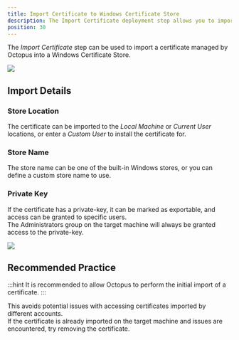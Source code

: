 ```yaml
---
title: Import Certificate to Windows Certificate Store
description: The Import Certificate deployment step allows you to import a certificate managed by Octopus into one of the Windows Certificate Stores as part of a deployment process
position: 30 
---
```


The *Import Certificate* step can be used to import a certificate managed by Octopus into a Windows Certificate Store.

![](import-certificate-step-select.png)

## Import Details

### Store Location
The certificate can be imported to the *Local Machine* or *Current User* locations, or enter a *Custom User* to install the certificate for.

### Store Name
The store name can be one of the built-in Windows stores, or you can define a custom store name to use.

### Private Key
If the certificate has a private-key, it can be marked as exportable, and access can be granted to specific users.   
The Administrators group on the target machine will always be granted access to the private-key.

![](import-certificate-step-edit.png)

## Recommended Practice

:::hint
It is recommended to allow Octopus to perform the initial import of a certificate.
:::

This avoids potential issues with accessing certificates imported by different accounts.      
If the certificate is already imported on the target machine and issues are encountered, try removing the certificate.    
